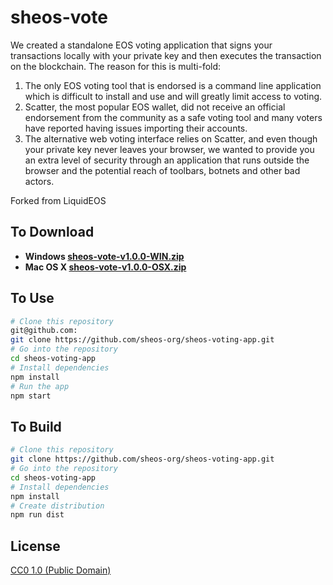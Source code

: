 # sheos-vote

We created a standalone EOS voting application that signs your transactions locally with your private key and then executes the transaction on the blockchain. The reason for this is multi-fold:

1. The only EOS voting tool that is endorsed is a command line application which is difficult to install and use and will greatly limit access to voting.
2. Scatter, the most popular EOS wallet, did not receive an official endorsement from the community as a safe voting tool and many voters have reported having issues importing their accounts.
3. The alternative web voting interface relies on Scatter, and even though your private key never leaves your browser, we wanted to provide you an extra level of security through an application that runs outside the browser and the potential reach of toolbars, botnets and other bad actors.

Forked from LiquidEOS

## To Download

* **Windows [sheos-vote-v1.0.0-WIN.zip](https://www.dropbox.com/s/sw2becviwlogpua/sheos-vote-v1.0.0-WIN.zip?dl=1)**
* **Mac OS X [sheos-vote-v1.0.0-OSX.zip](https://www.dropbox.com/s/wtg1287pktf5ann/sheos-vote-v1.0.0-OSX.zip?dl=1)**

## To Use

```bash
# Clone this repository
git@github.com:
git clone https://github.com/sheos-org/sheos-voting-app.git
# Go into the repository
cd sheos-voting-app
# Install dependencies
npm install
# Run the app
npm start
```


## To Build

```bash
# Clone this repository
git clone https://github.com/sheos-org/sheos-voting-app.git
# Go into the repository
cd sheos-voting-app
# Install dependencies
npm install
# Create distribution
npm run dist
```

## License

[CC0 1.0 (Public Domain)](LICENSE.md)
